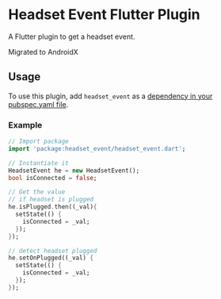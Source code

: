 # Headset Event Flutter Plugin

A Flutter plugin to get a headset event.

Migrated to AndroidX

## Usage
To use this plugin, add `headset_event` as a [dependency in your pubspec.yaml file](https://flutter.io/platform-plugins/).

### Example

``` dart
// Import package
import 'package:headset_event/headset_event.dart';

// Instantiate it
HeadsetEvent he = new HeadsetEvent();
bool isConnected = false;

// Get the value
// if headset is plugged
he.isPlugged.then((_val){
  setState(() {
    isConnected = _val;
  });
});

// detect headset plugged
he.setOnPlugged((_val) {
  setState(() {
    isConnected = _val;
  });
});
```